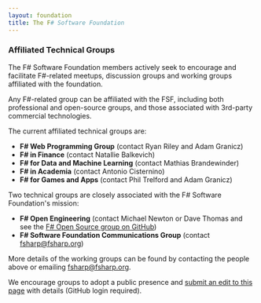 ```yaml
---
layout: foundation
title: The F# Software Foundation
---
```


### Affiliated Technical  Groups

The F# Software Foundation members actively seek to encourage and facilitate F#-related meetups,
discussion groups and working groups affiliated with the foundation. 

Any F#-related group can be affiliated with the FSF, including both professional and open-source groups,
and those associated with 3rd-party commercial technologies.

The current affiliated technical groups are:

 * **F# Web Programming Group** (contact Ryan Riley and Adam Granicz)
 * **F# in Finance** (contact Natallie Balkevich)
 * **F# for Data and Machine Learning** (contact Mathias Brandewinder)
 * **F# in Academia** (contact Antonio Cisternino)
 * **F# for Games and Apps** (contact Phil Trelford and Adam Granicz)

Two technical groups are closely associated with the F# Software Foundation's mission:

 * **F# Open Engineering** (contact Michael Newton or Dave Thomas and see the [F# Open Source group on GitHub](](https://fsharp.github.com)))  
 * **F# Software Foundation Communications Group** (contact fsharp@fsharp.org)

More details of the working groups can be found by contacting the people above or 
emailing fsharp@fsharp.org. 

We encourage groups to adopt a public presence and [submit an edit to this page](https://github.com/fsharp/fsfoundation/edit/gh-pages/technical-groups/index.md) with details (GitHub login required).

